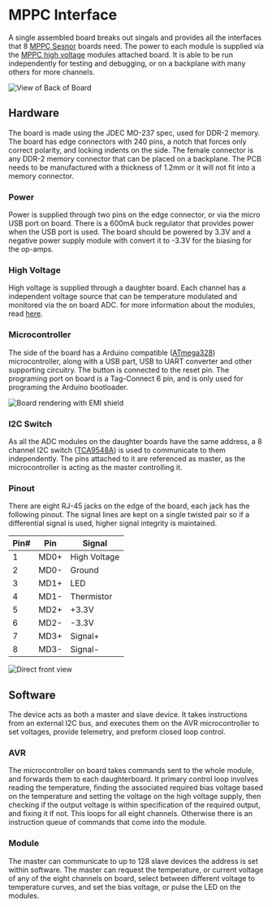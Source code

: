 # MPPC Interface
A single assembled board breaks out singals and provides all the interfaces that 8 [MPPC Sesnor](https://github.com/Sawaiz/mppcSensor) boards need. The power to each module is supplied via the [MPPC high voltage](https://github.com/Sawaiz/mppcHighVoltage) modules attached board. It is able to be run independently for testing and debugging, or on a backplane with many others for more channels.

![][mppcInterfaceIsometric]

## Hardware
The board is made using the JDEC MO-237 spec, used for DDR-2 memory. The board has edge connectors with 240 pins, a notch that forces only correct polarity, and locking indents on the side. The female connector is any DDR-2 memory connector that can be placed on a backplane. The PCB needs to be manufactured with a thickness of 1.2mm or it will not fit into a memory connector.

### Power
Power is supplied through two pins on the edge connector, or via the micro USB port on board. There is a 600mA buck regulator that provides power when the USB port is used. The board should be powered by 3.3V and a negative power supply module with convert it to -3.3V for the biasing for the op-amps.

### High Voltage
High voltage is supplied through a daughter board. Each channel has a independent voltage source that can be temperature modulated and monitored via the on board ADC. for more information about the modules, read [here](https://github.com/Sawaiz/mppcHighVoltage).

### Microcontroller
The side of the board has a Arduino compatible ([ATmega328](http://www.atmel.com/images/Atmel-8271-8-bit-AVR-Microcontroller-ATmega48A-48PA-88A-88PA-168A-168PA-328-328P_datasheet_Complete.pdf)) microcontroller, along with a USB part, USB to UART converter and other supporting circuitry. The button is connected to the reset pin. The programing port on board is a Tag-Connect 6 pin, and is only used for programing the Arduino bootloader.

![][mppcInterfaceBack]

### I2C Switch
As all the ADC modules on the daughter boards have the same address, a 8 channel I2C switch ([TCA9548A](http://www.ti.com/lit/ds/symlink/tca9548a.pdf)) is used to communicate to them independently. The pins attached to it are referenced as master, as the microcontroller is acting as the master controlling it.


### Pinout
There are eight RJ-45 jacks on the edge of the board, each jack has the following pinout. The signal lines are kept on a single twisted pair so if a differential signal is used, higher signal integrity is maintained.

|Pin# | Pin  | Signal        |
| --- | ---- | ------------- |
| 1   | MD0+ | High Voltage  |
| 2   | MD0- | Ground        |
| 3   | MD1+ | LED           |
| 4   | MD1- | Thermistor    |
| 5   | MD2+ | +3.3V         |
| 6   | MD2- | -3.3V         |
| 7   | MD3+ | Signal+       |
| 8   | MD3- | Signal-       |

![][mppcInterfaceFront]

## Software
The device acts as both a master and slave device. It takes instructions from an external I2C bus, and executes them on the AVR microcontroller to set voltages, provide telemetry, and preform closed loop control.

### AVR
The microcontroller on board takes commands sent to the whole module, and forwards them to each daughterboard. It primary control loop involves reading the temperature, finding the associated required bias voltage based on the temperature and setting the voltage on the high voltage supply, then checking if the output voltage is within specification of the required output, and fixing it if not. This loops for all eight channels. Otherwise there is an instruction queue of commands that come into the module.

### Module
The master can communicate to up to 128 slave devices the address is set within software. The master can request the temperature, or current voltage of any of the eight channels on board, select between different voltage to temperature curves, and set the bias voltage, or pulse the LED on the modules.


[mppcInterfaceIsometric]: https://raw.githubusercontent.com/Sawaiz/mppcInterface/raspberryPi/cad/renderings/mppcInterfaceIsometric.jpg "View of Back of Board"
[mppcInterfaceFront]: https://raw.githubusercontent.com/Sawaiz/mppcInterface/raspberryPi/cad/renderings/mppcInterfaceFront.jpg "Direct front view"
[mppcInterfaceBack]: https://raw.githubusercontent.com/Sawaiz/mppcInterface/raspberryPi/cad/renderings/mppcInterfaceBack.jpg "Board rendering with EMI shield"
